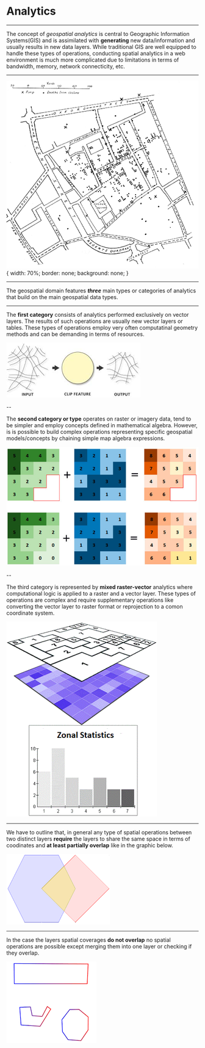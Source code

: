 

# Analytics

---
The concept of _geospatial analytics_ is central to Geographic Information Systems(GIS) and is assimilated with **generating** new data/information and usually results in new data layers.<hidden> While traditional GIS are well equipped to handle these types of operations, conducting spatial analytics in a web environment is much more complicated due to limitations in terms of bandwidth, memory, network connecticity, etc.</hidden>

---

![Map by Dr. John Snow of London, showing clusters of cholera cases in the 1854 Broad Street cholera outbreak. This was one of the first uses of map-based spatial analysis. source:  Wikipedia](../assets/analytics/Snow-cholera-map.jpg){
  width: 70%;
  border: none;
  background: none;
}

---

The geospatial domain features ***three*** main types or categories of analytics that build on the main geospatial data types. 

---

The **first category** consists of analytics  performed exclusively on vector layers. <hidden> The results of such operations are usually new vector layers or tables. These types of operations employ very often computatinal geometry methods and can be demanding in terms of resources.</hidden>

![Example of vector clip/overlay operation where roads are clipped with a circle](../assets/analytics/clip_vector.jpeg)



--

 The **second category or type** operates on raster or imagery data, tend to be simpler and employ concepts defined in mathematical algebra.<hidden> However, is is possible to build complex operations representing specific geospatial models/concepts by chaining simple map algebra expressions. </hidden>


![Example of raster algebra addition including NODATA ](../assets/analytics/raster_algebra_sum.jpg)

--

 The third category is represented by **mixed raster-vector** analytics where computational logic is applied to a raster and a vector layer. <hidden>These types of operations are complex and require supplementary operations like converting the vector layer to raster format or reprojection to a comon coordinate system.</hidden>


![Zonal statistics,  mixed raster-vector analytics](../assets/analytics/zonal_stats.gif)

---

We have to outline that, in general any type of spatial operations between two distinct layers **require** the layers to share the same space in terms of coodinates and **at least partially overlap** like in the graphic below.


![Example of intersecting geometries/layers](../assets/analytics/intersection.png)

---

In the case the layers spatial coverages **do not overlap**  no spatial operations are possible except merging them into one layer or checking if they overlap. 


![Example ](../assets/analytics/disjunct.png)
